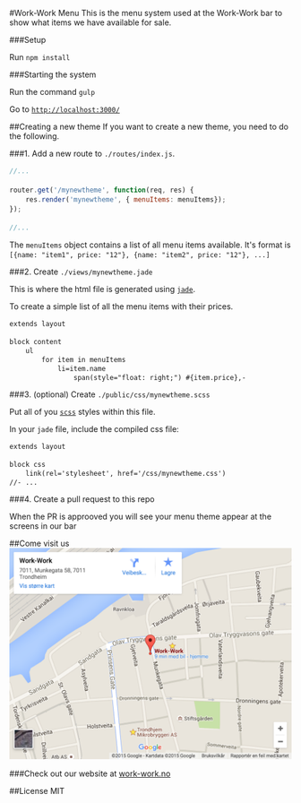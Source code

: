 #Work-Work Menu
This is the menu system used at the Work-Work bar to show what items we have available for sale.

###Setup

Run `npm install`

###Starting the system

Run the command `gulp`

Go to [`http://localhost:3000/`](http://localhost:3000/)

##Creating a new theme
If you want to create a new theme, you need to do the following. 

###1. Add a new route to `./routes/index.js`.

```javascript
//...

router.get('/mynewtheme', function(req, res) {
	res.render('mynewtheme', { menuItems: menuItems}); 
});

//...

```

The `menuItems` object contains a list of all menu items available. It's format is `[{name: "item1", price: "12"}, {name: "item2", price: "12"}, ...]`

###2. Create `./views/mynewtheme.jade`

This is where the html file is generated using [`jade`](http://jade-lang.com/).

To create a simple list of all the menu items with their prices.

```jade
extends layout

block content
	ul
		for item in menuItems
			li=item.name
				span(style="float: right;") #{item.price},-
```


###3. (optional) Create `./public/css/mynewtheme.scss`

Put all of you [`scss`](http://sass-lang.com/guide) styles within this file.

In your `jade` file, include the compiled css file:

```jade
extends layout

block css
	link(rel='stylesheet', href='/css/mynewtheme.css')
//- ...
```

###4. Create a pull request to this repo

When the PR is approoved you will see your menu theme appear at the screens in our bar



##Come visit us 
[![Work-Work map](/public/img/map.png?raw=true)
	](https://www.google.no/maps/place/Work-Work/@63.4328744,10.3913493,17z/data=!3m1!4b1!4m2!3m1!1s0x466d319b5d315d43:0x55b5deb05f4e4f7d?hl=en)

###Check out our website at [work-work.no](http://work-work.no)

##License
MIT